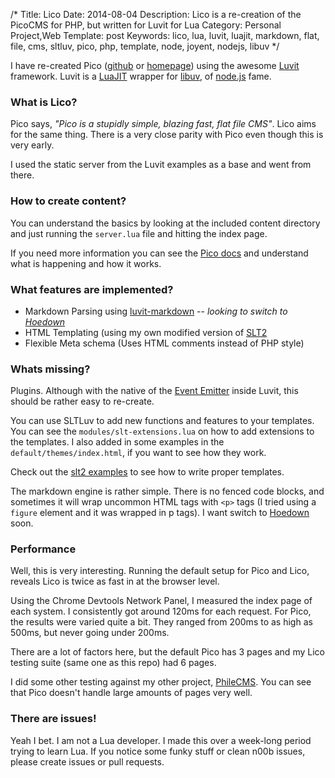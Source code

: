 /*
Title: Lico
Date: 2014-08-04
Description: Lico is a re-creation of the PicoCMS for PHP, but written for Luvit for Lua
Category: Personal Project,Web
Template: post
Keywords: lico, lua, luvit, luajit, markdown, flat, file, cms, sltluv, pico, php, template, node, joyent, nodejs, libuv
*/

I have re-created Pico ([github](https://github.com/picocms/Pico) or [homepage](http://picocms.org/)) using the awesome [Luvit](https://github.com/luvit/luvit) framework. Luvit is a [LuaJIT](http://luajit.org/) wrapper for [libuv](https://github.com/joyent/libuv), of [node.js](http://nodejs.org/) fame.

### What is Lico?

Pico says, *"Pico is a stupidly simple, blazing fast, flat file CMS"*. Lico aims for the same thing. There is a very close parity with Pico even though this is very early.

I used the static server from the Luvit examples as a base and went from there.

### How to create content?

You can understand the basics by looking at the included content directory and just running the `server.lua` file and hitting the index page.

If you need more information you can see the [Pico docs](http://picocms.org/docs.html) and understand what is happening and how it works.

### What features are implemented?

* Markdown Parsing using [luvit-markdown](https://github.com/mneudert/luvit-markdown) -- *looking to switch to [Hoedown](https://github.com/torch/sundown-ffi/tree/hoedown)*
* HTML Templating (using my own modified version of [SLT2](https://github.com/james2doyle/sltluv)
* Flexible Meta schema (Uses HTML comments instead of PHP style)

### Whats missing?

Plugins. Although with the native of the [Event Emitter](https://github.com/luvit/luvit/blob/master/examples/event-emitters.lua) inside Luvit, this should be rather easy to re-create.

You can use SLTLuv to add new functions and features to your templates. You can see the `modules/slt-extensions.lua` on how to add extensions to the templates. I also added in some examples in the `default/themes/index.html`, if you want to see how they work.

Check out the [slt2 examples](https://github.com/henix/slt2#example) to see how to write proper templates.

The markdown engine is rather simple. There is no fenced code blocks, and sometimes it will wrap uncommon HTML tags with `<p>` tags (I tried using a `figure` element and it was wrapped in p tags). I want switch to [Hoedown](https://github.com/torch/sundown-ffi/tree/hoedown) soon.

### Performance

Well, this is very interesting. Running the default setup for Pico and Lico, reveals Lico is twice as fast in at the browser level.

Using the Chrome Devtools Network Panel, I measured the index page of each system. I consistently got around 120ms for each request. For Pico, the results were varied quite a bit. They ranged from 200ms to as high as 500ms, but never going under 200ms.

There are a lot of factors here, but the default Pico has 3 pages and my Lico testing suite (same one as this repo) had 6 pages.

I did some other testing against my other project, [PhileCMS](https://github.com/PhileCMS/Phile#performance-with-20-pages). You can see that Pico doesn't handle large amounts of pages very well.

### There are issues!

Yeah I bet. I am not a Lua developer. I made this over a week-long period trying to learn Lua. If you notice some funky stuff or clean n00b issues, please create issues or pull requests.
